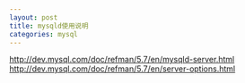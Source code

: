 ```yaml
---
layout: post
title: mysqld使用说明
categories: mysql
---
```


http://dev.mysql.com/doc/refman/5.7/en/mysqld-server.html
http://dev.mysql.com/doc/refman/5.7/en/server-options.html